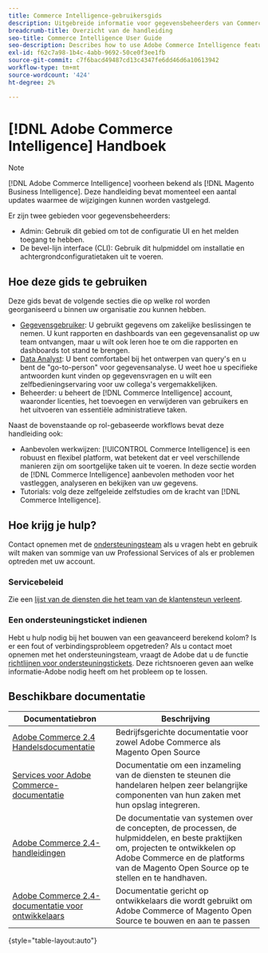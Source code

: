```yaml
---
title: Commerce Intelligence-gebruikersgids
description: Uitgebreide informatie voor gegevensbeheerders van Commerce Intelligence.
breadcrumb-title: Overzicht van de handleiding
seo-title: Commerce Intelligence User Guide
seo-description: Describes how to use Adobe Commerce Intelligence features used to gain insights from Adobe Commerce or Magento Open Source data, along with other third-party data sources.
exl-id: f62c7a98-1b4c-4abb-9692-50ce0f3ee1fb
source-git-commit: c7f6bacd49487cd13c4347fe6dd46d6a10613942
workflow-type: tm+mt
source-wordcount: '424'
ht-degree: 2%

---
```



# [!DNL Adobe Commerce Intelligence] Handboek

>[!NOTE]
>
>[!DNL Adobe Commerce Intelligence] voorheen bekend als [!DNL Magento Business Intelligence]. Deze handleiding bevat momenteel een aantal updates waarmee de wijzigingen kunnen worden vastgelegd.

Er zijn twee gebieden voor gegevensbeheerders:

- Admin: Gebruik dit gebied om tot de configuratie UI en het melden toegang te hebben.
- De bevel-lijn interface (CLI): Gebruik dit hulpmiddel om installatie en achtergrondconfiguratietaken uit te voeren.

## Hoe deze gids te gebruiken

Deze gids bevat de volgende secties die op welke rol worden georganiseerd u binnen uw organisatie zou kunnen hebben.

- [Gegevensgebruiker](data-user.md): U gebruikt gegevens om zakelijke beslissingen te nemen. U kunt rapporten en dashboards van een gegevensanalist op uw team ontvangen, maar u wilt ook leren hoe te om die rapporten en dashboards tot stand te brengen.
- [Data Analyst](data-analyst.md): U bent comfortabel bij het ontwerpen van query&#39;s en u bent de &quot;go-to-person&quot; voor gegevensanalyse. U weet hoe u specifieke antwoorden kunt vinden op gegevensvragen en u wilt een zelfbedieningservaring voor uw collega&#39;s vergemakkelijken.
- Beheerder: u beheert de [!DNL Commerce Intelligence] account, waaronder licenties, het toevoegen en verwijderen van gebruikers en het uitvoeren van essentiële administratieve taken.

Naast de bovenstaande op rol-gebaseerde workflows bevat deze handleiding ook:

- Aanbevolen werkwijzen: [!UICONTROL Commerce Intelligence] is een robuust en flexibel platform, wat betekent dat er veel verschillende manieren zijn om soortgelijke taken uit te voeren. In deze sectie worden de [!DNL Commerce Intelligence] aanbevolen methoden voor het vastleggen, analyseren en bekijken van uw gegevens.
- Tutorials: volg deze zelfgeleide zelfstudies om de kracht van [!DNL Commerce Intelligence].

## Hoe krijg je hulp?

Contact opnemen met de [ondersteuningsteam](https://experienceleague.adobe.com/docs/commerce-knowledge-base/kb/troubleshooting/miscellaneous/mbi-service-policies.html) als u vragen hebt en gebruik wilt maken van sommige van uw Professional Services of als er problemen optreden met uw account.

### Servicebeleid

Zie een [lijst van de diensten die het team van de klantensteun verleent](https://experienceleague.adobe.com/docs/commerce-knowledge-base/kb/troubleshooting/miscellaneous/mbi-service-policies.html).

### Een ondersteuningsticket indienen

Hebt u hulp nodig bij het bouwen van een geavanceerd berekend kolom? Is er een fout of verbindingsprobleem opgetreden? Als u contact moet opnemen met het ondersteuningsteam, vraagt de Adobe dat u de functie [richtlijnen voor ondersteuningstickets](https://experienceleague.adobe.com/docs/commerce-knowledge-base/kb/troubleshooting/miscellaneous/mbi-service-policies.html). Deze richtsnoeren geven aan welke informatie-Adobe nodig heeft om het probleem op te lossen.

## Beschikbare documentatie

| Documentatiebron | Beschrijving |
|----------------------- | ----------- |
| [Adobe Commerce 2.4 Handelsdocumentatie](https://experienceleague.adobe.com/docs/commerce-admin/user-guides/home.html) | Bedrijfsgerichte documentatie voor zowel Adobe Commerce als Magento Open Source |
| [Services voor Adobe Commerce-documentatie](https://experienceleague.adobe.com/docs/commerce-merchant-services/user-guides/home.html) | Documentatie om een inzameling van de diensten te steunen die handelaren helpen zeer belangrijke componenten van hun zaken met hun opslag integreren. |
| [Adobe Commerce 2.4-handleidingen](https://experienceleague.adobe.com/docs/commerce-operations/operational-guides/home.html) | De documentatie van systemen over de concepten, de processen, de hulpmiddelen, en beste praktijken om, projecten te ontwikkelen op Adobe Commerce en de platforms van de Magento Open Source op te stellen en te handhaven. |
| [Adobe Commerce 2.4-documentatie voor ontwikkelaars](https://developer.adobe.com/commerce/) | Documentatie gericht op ontwikkelaars die wordt gebruikt om Adobe Commerce of Magento Open Source te bouwen en aan te passen |

{style="table-layout:auto"}
